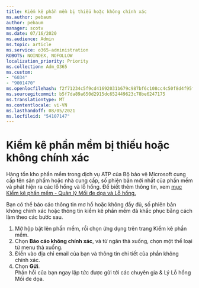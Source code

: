 ```yaml
---
title: Kiểm kê phần mềm bị thiếu hoặc không chính xác
ms.author: pebaum
author: pebaum
manager: scotv
ms.date: 07/16/2020
ms.audience: Admin
ms.topic: article
ms.service: o365-administration
ROBOTS: NOINDEX, NOFOLLOW
localization_priority: Priority
ms.collection: Adm_O365
ms.custom:
- "6034"
- "9001470"
ms.openlocfilehash: f2f71234c5f9cd41692031b679c987bf6c108cc4c50f8d4f95f72da42fea73c7
ms.sourcegitcommit: b5f7da89a650d2915dc652449623c78be6247175
ms.translationtype: MT
ms.contentlocale: vi-VN
ms.lasthandoff: 08/05/2021
ms.locfileid: "54107147"
---
```

# <a name="software-inventory-is-missing-or-inaccurate"></a>Kiểm kê phần mềm bị thiếu hoặc không chính xác

Hàng tồn kho phần mềm trong dịch vụ ATP của Bộ bảo vệ Microsoft cung cấp tên sản phẩm hoặc nhà cung cấp, số phiên bản mới nhất của phần mềm và phát hiện ra các lỗ hổng và lỗ hổng. Để biết thêm thông tin, xem [mục Kiểm kê phần mềm - Quản lý Mối đe dọa và Lỗ hổng.](/windows/security/threat-protection/microsoft-defender-atp/tvm-software-inventory)

Bạn có thể báo cáo thông tin mơ hồ hoặc không đầy đủ, số phiên bản không chính xác hoặc thông tin kiểm kê phần mềm đã khắc phục bằng cách làm theo các bước sau.  

1. Mở hộp bật lên phần mềm, rồi chọn ứng dụng trên trang Kiểm kê phần mềm.
2. Chọn **Báo cáo không chính xác**, và từ ngăn thả xuống, chọn một thể loại từ menu thả xuống.
3. Điền vào địa chỉ email của bạn và thông tin chi tiết của phần không chính xác.
4. Chọn **Gửi**.</br>
    Phản hồi của bạn ngay lập tức được gửi tới các chuyên gia & Lý Lỗ hổng Mối đe dọa.